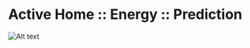 # Active Home :: Energy :: Prediction

![Alt text](https://bytebucket.org/jackybourgeois/activehome-energy/raw/52b2aded53e303c605e9f4cc978a965221b82109/org.activehome.energy.emulator.energy.prediction/doc/prediction_scheme.svg?token=0b888498d6485e38695a8bc6df17a6c83c2b9548 "Prediction")
